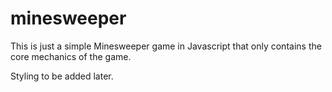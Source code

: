 # minesweeper
This is just a simple Minesweeper game in Javascript that only contains the core mechanics of the game.

Styling to be added later.
